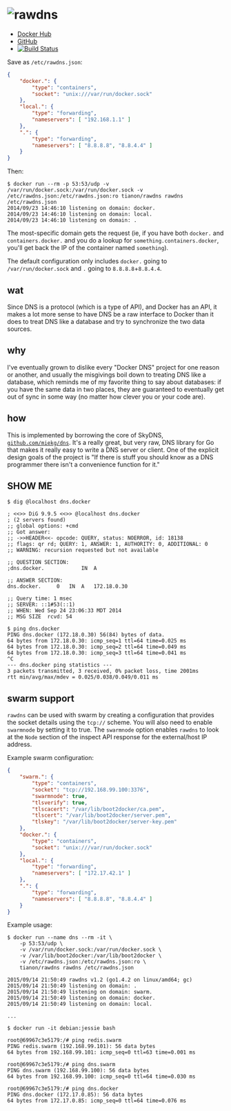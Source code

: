 # ![rawdns](https://raw.githubusercontent.com/tianon/rawdns/master/logo-black.png)

- [Docker Hub](https://registry.hub.docker.com/u/tianon/rawdns/)
- [GitHub](https://github.com/tianon/rawdns)
- [![Build Status](https://travis-ci.org/tianon/rawdns.svg)](https://travis-ci.org/tianon/rawdns)

Save as `/etc/rawdns.json`:

```json
{
	"docker.": {
		"type": "containers",
		"socket": "unix:///var/run/docker.sock"
	},
	"local.": {
		"type": "forwarding",
		"nameservers": [ "192.168.1.1" ]
	},
	".": {
		"type": "forwarding",
		"nameservers": [ "8.8.8.8", "8.8.4.4" ]
	}
}
```

Then:

```console
$ docker run --rm -p 53:53/udp -v /var/run/docker.sock:/var/run/docker.sock -v /etc/rawdns.json:/etc/rawdns.json:ro tianon/rawdns rawdns /etc/rawdns.json
2014/09/23 14:46:10 listening on domain: docker.
2014/09/23 14:46:10 listening on domain: local.
2014/09/23 14:46:10 listening on domain: .
```

The most-specific domain gets the request (ie, if you have both `docker.` and `containers.docker.` and you do a lookup for `something.containers.docker`, you'll get back the IP of the container named `something`).

The default configuration only includes `docker.` going to `/var/run/docker.sock` and `.` going to `8.8.8.8`+`8.8.4.4`.

## wat

Since DNS is a protocol (which is a type of API), and Docker has an API, it makes a lot more sense to have DNS be a raw interface to Docker than it does to treat DNS like a database and try to synchronize the two data sources.

## why

I've eventually grown to dislike every "Docker DNS" project for one reason or another, and usually the misgivings boil down to treating DNS like a database, which reminds me of my favorite thing to say about databases: if you have the same data in two places, they are guaranteed to eventually get out of sync in some way (no matter how clever you or your code are).

## how

This is implemented by borrowing the core of SkyDNS, [`github.com/miekg/dns`](https://github.com/miekg/dns).  It's a really great, but very raw, DNS library for Go that makes it really easy to write a DNS server or client.  One of the explicit design goals of the project is "If there is stuff you should know as a DNS programmer there isn't a convenience function for it."

## SHOW ME

```console
$ dig @localhost dns.docker

; <<>> DiG 9.9.5 <<>> @localhost dns.docker
; (2 servers found)
;; global options: +cmd
;; Got answer:
;; ->>HEADER<<- opcode: QUERY, status: NOERROR, id: 18138
;; flags: qr rd; QUERY: 1, ANSWER: 1, AUTHORITY: 0, ADDITIONAL: 0
;; WARNING: recursion requested but not available

;; QUESTION SECTION:
;dns.docker.			IN	A

;; ANSWER SECTION:
dns.docker.		0	IN	A	172.18.0.30

;; Query time: 1 msec
;; SERVER: ::1#53(::1)
;; WHEN: Wed Sep 24 23:06:33 MDT 2014
;; MSG SIZE  rcvd: 54

$ ping dns.docker
PING dns.docker (172.18.0.30) 56(84) bytes of data.
64 bytes from 172.18.0.30: icmp_seq=1 ttl=64 time=0.025 ms
64 bytes from 172.18.0.30: icmp_seq=2 ttl=64 time=0.049 ms
64 bytes from 172.18.0.30: icmp_seq=3 ttl=64 time=0.041 ms
^C
--- dns.docker ping statistics ---
3 packets transmitted, 3 received, 0% packet loss, time 2001ms
rtt min/avg/max/mdev = 0.025/0.038/0.049/0.011 ms
```

## swarm support

`rawdns` can be used with swarm by creating a configuration that provides the socket details using the `tcp://` scheme.  You will also need to enable `swarmnode` by setting it to true.  The `swarmnode` option enables `rawdns` to look at the `Node` section of the inspect API response for the external/host IP address.

Example swarm configuration:

```json
{
    "swarm.": {
        "type": "containers",
        "socket": "tcp://192.168.99.100:3376",
        "swarmnode": true,
        "tlsverify": true,
        "tlscacert": "/var/lib/boot2docker/ca.pem",
        "tlscert": "/var/lib/boot2docker/server.pem",
        "tlskey": "/var/lib/boot2docker/server-key.pem"
    },
    "docker.": {
        "type": "containers",
        "socket": "unix:///var/run/docker.sock"
    },
    "local.": {
        "type": "forwarding",
        "nameservers": [ "172.17.42.1" ]
    },
    ".": {
        "type": "forwarding",
        "nameservers": [ "8.8.8.8", "8.8.4.4" ]
    }
}
```

Example usage:

```shell
$ docker run --name dns --rm -it \
    -p 53:53/udp \
    -v /var/run/docker.sock:/var/run/docker.sock \
    -v /var/lib/boot2docker:/var/lib/boot2docker \
    -v /etc/rawdns.json:/etc/rawdns.json:ro \
    tianon/rawdns rawdns /etc/rawdns.json

2015/09/14 21:50:49 rawdns v1.2 (go1.4.2 on linux/amd64; gc)
2015/09/14 21:50:49 listening on domain: .
2015/09/14 21:50:49 listening on domain: swarm.
2015/09/14 21:50:49 listening on domain: docker.
2015/09/14 21:50:49 listening on domain: local.

...

$ docker run -it debian:jessie bash

root@69967c3e5179:/# ping redis.swarm
PING redis.swarm (192.168.99.101): 56 data bytes
64 bytes from 192.168.99.101: icmp_seq=0 ttl=63 time=0.001 ms

root@69967c3e5179:/# ping dns.swarm
PING dns.swarm (192.168.99.100): 56 data bytes
64 bytes from 192.168.99.100: icmp_seq=0 ttl=64 time=0.030 ms

root@69967c3e5179:/# ping dns.docker
PING dns.docker (172.17.0.85): 56 data bytes
64 bytes from 172.17.0.85: icmp_seq=0 ttl=64 time=0.076 ms
```
